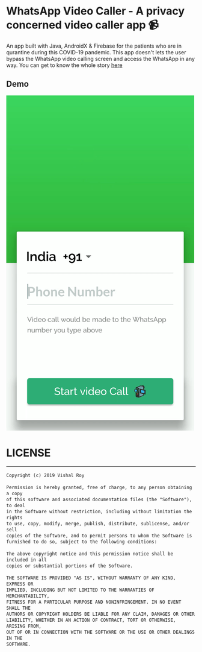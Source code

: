 # WhatsApp Video Caller - A privacy concerned video caller app 📹

An app built with Java, AndroidX & Firebase for the patients who are in qurantine during this COVID-19 pandemic. This app doesn't lets the user bypass the WhatsApp video calling screen and access the WhatsApp in any way. You can get to know the whole story [here](https://medium.com/@vishalroygeek/helping-patients-communicate-during-covid-19-f2759c4bf32e)

## Demo

![Demo](https://github.com/vishalroygeek/WhatsAppVideoCaller/blob/master/demo.gif)

# LICENSE
___
```
Copyright (c) 2019 Vishal Roy

Permission is hereby granted, free of charge, to any person obtaining a copy
of this software and associated documentation files (the "Software"), to deal
in the Software without restriction, including without limitation the rights
to use, copy, modify, merge, publish, distribute, sublicense, and/or sell
copies of the Software, and to permit persons to whom the Software is
furnished to do so, subject to the following conditions:

The above copyright notice and this permission notice shall be included in all
copies or substantial portions of the Software.

THE SOFTWARE IS PROVIDED "AS IS", WITHOUT WARRANTY OF ANY KIND, EXPRESS OR
IMPLIED, INCLUDING BUT NOT LIMITED TO THE WARRANTIES OF MERCHANTABILITY,
FITNESS FOR A PARTICULAR PURPOSE AND NONINFRINGEMENT. IN NO EVENT SHALL THE
AUTHORS OR COPYRIGHT HOLDERS BE LIABLE FOR ANY CLAIM, DAMAGES OR OTHER
LIABILITY, WHETHER IN AN ACTION OF CONTRACT, TORT OR OTHERWISE, ARISING FROM,
OUT OF OR IN CONNECTION WITH THE SOFTWARE OR THE USE OR OTHER DEALINGS IN THE
SOFTWARE.
```
